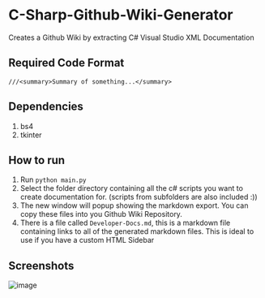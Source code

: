 # C-Sharp-Github-Wiki-Generator
Creates a Github Wiki by extracting C# Visual Studio XML Documentation

## Required Code Format
`///<summary>Summary of something...</summary>`

## Dependencies
1. bs4
2. tkinter

## How to run
1. Run `python main.py`
2. Select the folder directory containing all the c# scripts you want to create documentation for. (scripts from subfolders are also included :))
3. The new window will popup showing the markdown export. You can copy these files into you Github Wiki Repository. 
4. There is a file called `Developer-Docs.md`, this is a markdown file containing links to all of the generated markdown files. This is ideal to use if you have a custom HTML Sidebar

## Screenshots
![image](https://user-images.githubusercontent.com/53892067/203908982-51bf9fc3-a724-4e43-b8a0-1717c12b88a7.png)
